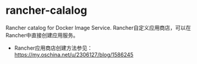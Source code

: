 # rancher-calalog
Rancher catalog for Docker Image Service.
Rancher自定义应用商店，可以在Rancher中直接创建应用服务。
* Rancher应用商店创建方法参见：https://my.oschina.net/u/2306127/blog/1586245
